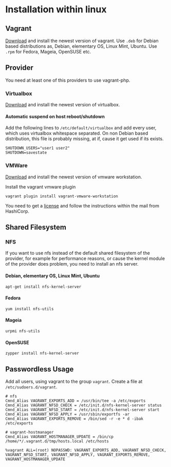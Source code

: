 # Installation within linux

## Vagrant

[Download][1] and install the newest version of vagrant.
Use `.deb` for Debian based distributions as, Debian, elementary OS, Linux Mint, Ubuntu.
Use `.rpm` for Fedora, Mageia, OpenSUSE etc.

## Provider

You need at least one of this providers to use vagrant-php.

### Virtualbox

[Download][2] and install the newest version of virtualbox.

#### Automatic suspend on host reboot/shutdown

Add the following lines to `/etc/default/virtualbox` and add every user, which uses virtualbox whitespace separated.
On non Debian based distribution, this file is probably missing, at if, cause it get used if its exists.

```{.sh}
SHUTDOWN_USERS="user1 user2"
SHUTDOWN=savestate
```

### VMWare

[Download][3] and install the newest version of vmware workstation.

Install the vagrant vmware plugin

```{.sh}
vagrant plugin install vagrant-vmware-workstation
```

You need to get a [license][4] and follow the instructions within the mail from HashiCorp.

## Shared Filesystem

### NFS

If you want to use nfs instead of the default shared filesystem of the provider, for example for performance reasons,
or cause the kernel module of the provider does problem, you need to install an nfs server.

#### Debian, elementary OS, Linux Mint, Ubuntu

```{.sh}
apt-get install nfs-kernel-server
```

#### Fedora

```{.sh}
yum install nfs-utils
```

#### Mageia

```{.sh}
urpmi nfs-utils
```

#### OpenSUSE

```{.sh}
zypper install nfs-kernel-server
```

## Passwordless Usage

Add all users, using vagrant to the group `vagrant`.
Create a file at `/etc/sudoers.d/vagrant`.

```
# nfs
Cmnd_Alias VAGRANT_EXPORTS_ADD = /usr/bin/tee -a /etc/exports
Cmnd_Alias VAGRANT_NFSD_CHECK = /etc/init.d/nfs-kernel-server status
Cmnd_Alias VAGRANT_NFSD_START = /etc/init.d/nfs-kernel-server start
Cmnd_Alias VAGRANT_NFSD_APPLY = /usr/sbin/exportfs -ar
Cmnd_Alias VAGRANT_EXPORTS_REMOVE = /bin/sed -r -e * d -ibak /etc/exports

# vagrant-hostmanager
Cmnd_Alias VAGRANT_HOSTMANAGER_UPDATE = /bin/cp /home/*/.vagrant.d/tmp/hosts.local /etc/hosts

%vagrant ALL=(root) NOPASSWD: VAGRANT_EXPORTS_ADD, VAGRANT_NFSD_CHECK, VAGRANT_NFSD_START, VAGRANT_NFSD_APPLY, VAGRANT_EXPORTS_REMOVE, VAGRANT_HOSTMANAGER_UPDATE
```

[1]: https://www.vagrantup.com/downloads.html
[2]: https://www.virtualbox.org/wiki/Linux_Downloads
[3]: http://www.vmware.com/products/workstation
[4]: http://www.vagrantup.com/vmware
